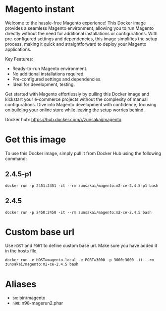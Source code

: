 # Magento instant
Welcome to the hassle-free Magento experience! This Docker image provides a seamless Magento environment, allowing you to run Magento directly without the need for additional installations or configurations. With pre-configured settings and dependencies, this image simplifies the setup process, making it quick and straightforward to deploy your Magento applications.

Key Features:
-   Ready-to-run Magento environment.
-   No additional installations required.
-   Pre-configured settings and dependencies.
-   Ideal for development, testing.

Get started with Magento effortlessly by pulling this Docker image and kickstart your e-commerce projects without the complexity of manual configurations. Dive into Magento development with confidence, focusing on building your online store while leaving the setup worries behind.

Docker hub: https://hub.docker.com/r/zunsakai/magento

# Get this image
To use this Docker image, simply pull it from Docker Hub using the following command:

## 2.4.5-p1
```
docker run -p 2451:2451 -it --rm zunsakai/magento:m2-ce-2.4.5-p1 bash
```

## 2.4.5
```
docker run -p 2450:2450 -it --rm zunsakai/magento:m2-ce-2.4.5 bash
```

# Custom base url
Use `HOST` and `PORT` to define custom base url. Make sure you have added it in the hosts file.
```
docker run -e HOST=magento.local -e PORT=3000 -p 3000:3000 -it --rm zunsakai/magento:m2-ce-2.4.5 bash
```

# Aliases
-   `bm`: bin/magento
-   `n98`: n98-magerun2.phar
